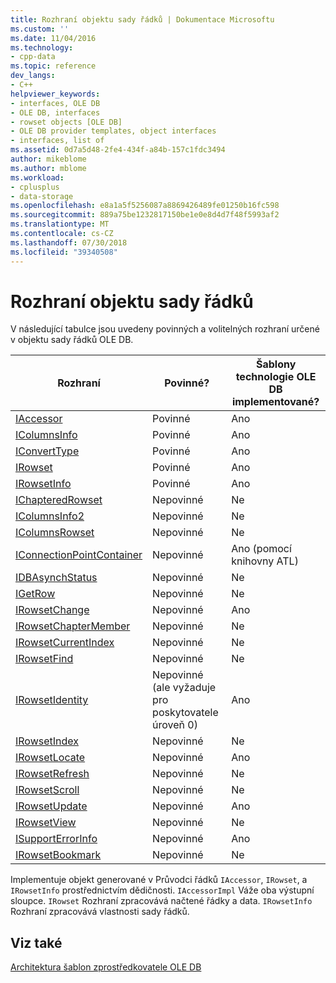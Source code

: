 ```yaml
---
title: Rozhraní objektu sady řádků | Dokumentace Microsoftu
ms.custom: ''
ms.date: 11/04/2016
ms.technology:
- cpp-data
ms.topic: reference
dev_langs:
- C++
helpviewer_keywords:
- interfaces, OLE DB
- OLE DB, interfaces
- rowset objects [OLE DB]
- OLE DB provider templates, object interfaces
- interfaces, list of
ms.assetid: 0d7a5d48-2fe4-434f-a84b-157c1fdc3494
author: mikeblome
ms.author: mblome
ms.workload:
- cplusplus
- data-storage
ms.openlocfilehash: e8a1a5f5256087a8869426489fe01250b16fc598
ms.sourcegitcommit: 889a75be1232817150be1e0e8d4d7f48f5993af2
ms.translationtype: MT
ms.contentlocale: cs-CZ
ms.lasthandoff: 07/30/2018
ms.locfileid: "39340508"
---
```

# <a name="rowset-object-interfaces"></a>Rozhraní objektu sady řádků
V následující tabulce jsou uvedeny povinných a volitelných rozhraní určené v objektu sady řádků OLE DB.  
  
|Rozhraní|Povinné?|Šablony technologie OLE DB implementované?|  
|---------------|---------------|--------------------------------------|  
|[IAccessor](https://msdn.microsoft.com/library/ms719672.aspx)|Povinné|Ano|  
|[IColumnsInfo](https://msdn.microsoft.com/library/ms724541.aspx)|Povinné|Ano|  
|[IConvertType](https://msdn.microsoft.com/library/ms715926.aspx)|Povinné|Ano|  
|[IRowset](https://msdn.microsoft.com/library/ms720986.aspx)|Povinné|Ano|  
|[IRowsetInfo](https://msdn.microsoft.com/library/ms724541.aspx)|Povinné|Ano|  
|[IChapteredRowset](https://msdn.microsoft.com/library/ms718180.aspx)|Nepovinné|Ne|  
|[IColumnsInfo2](https://msdn.microsoft.com/library/ms712953.aspx)|Nepovinné|Ne|  
|[IColumnsRowset](https://msdn.microsoft.com/library/ms722657.aspx)|Nepovinné|Ne|  
|[IConnectionPointContainer](http://msdn.microsoft.com/library/windows/desktop/ms683857)|Nepovinné|Ano (pomocí knihovny ATL)|  
|[IDBAsynchStatus](https://msdn.microsoft.com/library/ms709832.aspx)|Nepovinné|Ne|  
|[IGetRow](https://msdn.microsoft.com/library/ms718047.aspx)|Nepovinné|Ne|  
|[IRowsetChange](https://msdn.microsoft.com/library/ms715790.aspx)|Nepovinné|Ano|  
|[IRowsetChapterMember](https://msdn.microsoft.com/library/ms725430.aspx)|Nepovinné|Ne|  
|[IRowsetCurrentIndex](https://msdn.microsoft.com/library/ms709700.aspx)|Nepovinné|Ne|  
|[IRowsetFind](https://msdn.microsoft.com/library/ms724221.aspx)|Nepovinné|Ne|  
|[IRowsetIdentity](https://msdn.microsoft.com/library/ms715913.aspx)|Nepovinné (ale vyžaduje pro poskytovatele úroveň 0)|Ano|  
|[IRowsetIndex](https://msdn.microsoft.com/library/ms719604.aspx)|Nepovinné|Ne|  
|[IRowsetLocate](https://msdn.microsoft.com/library/ms721190.aspx)|Nepovinné|Ano|  
|[IRowsetRefresh](https://msdn.microsoft.com/library/ms714892.aspx)|Nepovinné|Ne|  
|[IRowsetScroll](https://msdn.microsoft.com/library/ms712984.aspx)|Nepovinné|Ne|  
|[IRowsetUpdate](https://msdn.microsoft.com/library/ms714401.aspx)|Nepovinné|Ano|  
|[IRowsetView](https://msdn.microsoft.com/library/ms709755.aspx)|Nepovinné|Ne|  
|[ISupportErrorInfo](https://msdn.microsoft.com/library/ms715816.aspx)|Nepovinné|Ano|  
|[IRowsetBookmark](https://msdn.microsoft.com/library/ms714246.aspx)|Nepovinné|Ne|  
  
 Implementuje objekt generované v Průvodci řádků `IAccessor`, `IRowset`, a `IRowsetInfo` prostřednictvím dědičnosti. `IAccessorImpl` Váže oba výstupní sloupce. `IRowset` Rozhraní zpracovává načtené řádky a data. `IRowsetInfo` Rozhraní zpracovává vlastnosti sady řádků.  
  
## <a name="see-also"></a>Viz také  
 [Architektura šablon zprostředkovatele OLE DB](../../data/oledb/ole-db-provider-template-architecture.md)